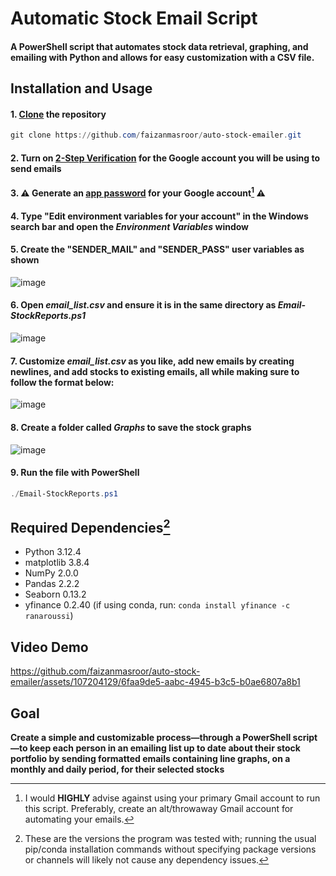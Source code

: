 # Automatic Stock Email Script

#### A PowerShell script that automates stock data retrieval, graphing, and emailing with Python and allows for easy customization with a CSV file.

## Installation and Usage

#### 1. [Clone](https://docs.github.com/articles/cloning-a-repository) the repository
```powershell
git clone https://github.com/faizanmasroor/auto-stock-emailer.git
```
#### 2. Turn on [2-Step Verification](https://myaccount.google.com/signinoptions/twosv) for the Google account you will be using to send emails
#### 3. :warning: Generate an [app password](https://myaccount.google.com/apppasswords) for your Google account[^1] :warning:
#### 4. Type "Edit environment variables for your account" in the Windows search bar and open the _Environment Variables_ window
#### 5. Create the "SENDER_MAIL" and "SENDER_PASS" user variables as shown
![image](https://github.com/faizanmasroor/email-sender/assets/107204129/4890c7f7-b9ec-4e83-982e-967e104eea64)
#### 6. Open _email_list.csv_ and ensure it is in the same directory as _Email-StockReports.ps1_
![image](https://github.com/faizanmasroor/auto-stock-emailer/assets/107204129/268635f7-cabf-4d88-8ab2-ebd7edc6205e)
#### 7. Customize _email_list.csv_ as you like, add new emails by creating newlines, and add stocks to existing emails, all while making sure to follow the format below:
![image](https://github.com/faizanmasroor/auto-stock-emailer/assets/107204129/fad08c80-15b4-46a0-93bf-fdea611c9889)
#### 8. Create a folder called _Graphs_ to save the stock graphs
![image](https://github.com/faizanmasroor/auto-stock-emailer/assets/107204129/d36d8ce0-f64d-4498-8efc-d4ca0aa67f53)
#### 9. Run the file with PowerShell
```powershell
./Email-StockReports.ps1
```

## Required Dependencies[^2]

* Python 3.12.4
* matplotlib 3.8.4
* NumPy 2.0.0
* Pandas 2.2.2
* Seaborn 0.13.2
* yfinance 0.2.40 (if using conda, run: `conda install yfinance -c ranaroussi`)

## Video Demo
https://github.com/faizanmasroor/auto-stock-emailer/assets/107204129/6faa9de5-aabc-4945-b3c5-b0ae6807a8b1

## Goal
**Create a simple and customizable process—through a PowerShell script—to keep each person in an emailing list up to date about their stock portfolio by sending formatted emails containing line graphs, on a monthly and daily period, for their selected stocks**

[^1]: I would <b> HIGHLY </b> advise against using your primary Gmail account to run this script. Preferably, create an alt/throwaway Gmail account for automating your emails.
[^2]: These are the versions the program was tested with; running the usual pip/conda installation commands without specifying package versions or channels will likely not cause any dependency issues.
